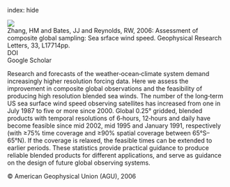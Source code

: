 index: hide

<div class="Citation">
    <div class="Citation-thumb CitationThumb-linked"  data-href="https://doi.org/10.1029/2006gl027086">
      <img src="https://static.claimspace.cloud/climate-study-static/refs/thumbs/2/Zhang_et_al_2006-thumb.png" />
    </div>

  <div class="Citation-body">
    <div class="Citation-text">Zhang, HM and Bates, JJ and Reynolds, RW, 2006: Assessment of composite global sampling: Sea srface wind speed. <span class="Article-journal">Geophysical Research Letters, </span><span class="Article-volume">33, </span>L17714pp.</div>
    <div class="Citation-links">
      <div class="CitationLink" data-href="https://doi.org/10.1029/2006gl027086">
        <div class="CitationLink-icon CitationLink-Doi"></div>
        <div class="CitationLink-text">DOI</div>
      </div>
      <div class="CitationLink" data-href="https://scholar.google.com/scholar?q=10.1029/2006gl027086">
        <div class="CitationLink-icon CitationLink-Scholar"></div>
        <div class="CitationLink-text">Google Scholar</div>
      </div>
    </div>
  </div>
</div>

Research and forecasts of the weather‐ocean‐climate system demand increasingly higher resolution forcing data. Here we assess the improvement in composite global observations and the feasibility of producing high resolution blended sea winds. The number of the long‐term US sea surface wind speed observing satellites has increased from one in July 1987 to five or more since 2000. Global 0.25° gridded, blended products with temporal resolutions of 6‐hours, 12‐hours and daily have become feasible since mid 2002, mid 1995 and January 1991, respectively (with ≥75% time coverage and ≥90% spatial coverage between 65°S–65°N). If the coverage is relaxed, the feasible times can be extended to earlier periods. These statistics provide practical guidance to produce reliable blended products for different applications, and serve as guidance on the design of future global observing systems.

<div class="Citation-copy">
&copy; American Geophysical Union (AGU), 2006
</div>